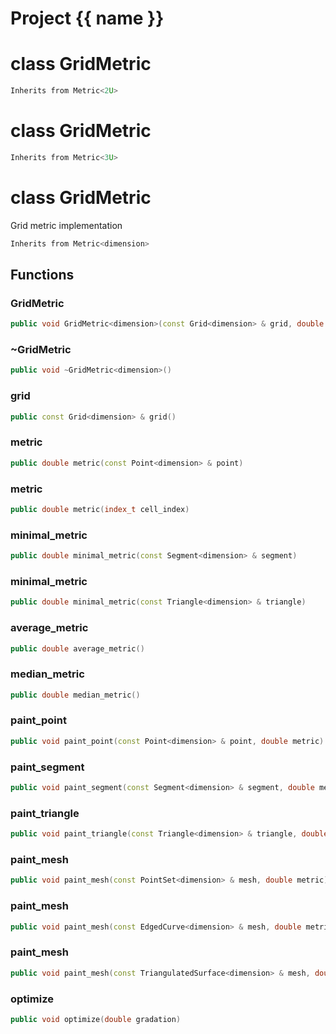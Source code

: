 <script setup>
import {useRoute} from 'vitepress'
const {path} = useRoute()
const tokens = path.split('/')
const words = tokens[2].split('-');
for (let i = 0; i < words.length; i++) {
    words[i] = words[i].charAt(0).toUpperCase() + words[i].slice(1);
    words[i] = words[i].replace('geode', 'Geode')
}
const name = words.join('-');
</script>
# Project {{ name }}

# class GridMetric


```cpp
Inherits from Metric<2U>
```



# class GridMetric


```cpp
Inherits from Metric<3U>
```



# class GridMetric


 Grid metric implementation



```cpp
Inherits from Metric<dimension>
```



## Functions

### GridMetric

```cpp
public void GridMetric<dimension>(const Grid<dimension> & grid, double default_metric)
```


### ~GridMetric

```cpp
public void ~GridMetric<dimension>()
```


### grid

```cpp
public const Grid<dimension> & grid()
```


### metric

```cpp
public double metric(const Point<dimension> & point)
```


### metric

```cpp
public double metric(index_t cell_index)
```


### minimal_metric

```cpp
public double minimal_metric(const Segment<dimension> & segment)
```


### minimal_metric

```cpp
public double minimal_metric(const Triangle<dimension> & triangle)
```


### average_metric

```cpp
public double average_metric()
```


### median_metric

```cpp
public double median_metric()
```


### paint_point

```cpp
public void paint_point(const Point<dimension> & point, double metric)
```


### paint_segment

```cpp
public void paint_segment(const Segment<dimension> & segment, double metric)
```


### paint_triangle

```cpp
public void paint_triangle(const Triangle<dimension> & triangle, double metric)
```


### paint_mesh

```cpp
public void paint_mesh(const PointSet<dimension> & mesh, double metric)
```


### paint_mesh

```cpp
public void paint_mesh(const EdgedCurve<dimension> & mesh, double metric)
```


### paint_mesh

```cpp
public void paint_mesh(const TriangulatedSurface<dimension> & mesh, double metric)
```


### optimize

```cpp
public void optimize(double gradation)
```




